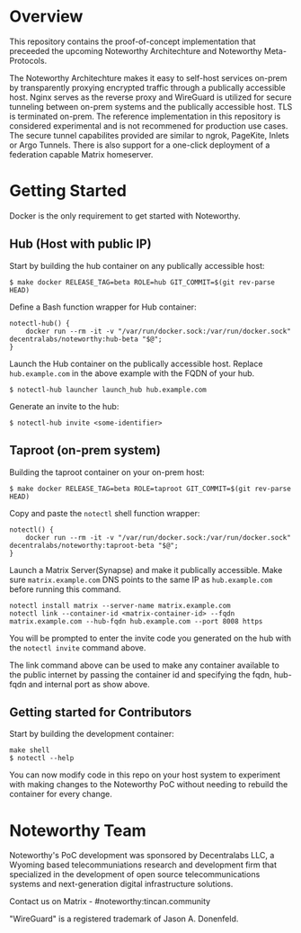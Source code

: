 # Overview
This repository contains the proof-of-concept implementation that preceeded the upcoming Noteworthy Architechture and Noteworthy Meta-Protocols.

The Noteworthy Architechture makes it easy to self-host services on-prem by transparently proxying encrypted traffic through a publically accessible host. Nginx serves as the reverse proxy and WireGuard is utilized for secure tunneling between on-prem systems and the publically accessible host. TLS is terminated on-prem. The reference implementation in this repository is considered experimental and is not recommened for production use cases. The secure tunnel capabilites provided are similar to ngrok, PageKite, Inlets or Argo Tunnels. There is also support for a one-click deployment of a federation capable Matrix homeserver. 

# Getting Started
Docker is the only requirement to get started with Noteworthy.

## Hub (Host with public IP)
Start by building the hub container on any publically accessible host:
```
$ make docker RELEASE_TAG=beta ROLE=hub GIT_COMMIT=$(git rev-parse HEAD)
```

Define a Bash function wrapper for Hub container:
```
notectl-hub() {
	docker run --rm -it -v "/var/run/docker.sock:/var/run/docker.sock" decentralabs/noteworthy:hub-beta "$@";
}
```
Launch the Hub container on the publically accessible host.
Replace `hub.example.com` in the above example with the FQDN of your hub.
```
$ notectl-hub launcher launch_hub hub.example.com
```

Generate an invite to the hub:
```
$ notectl-hub invite <some-identifier>
```

## Taproot (on-prem system)
Building the taproot container on your on-prem host:
```
$ make docker RELEASE_TAG=beta ROLE=taproot GIT_COMMIT=$(git rev-parse HEAD)
```
Copy and paste the `notectl` shell function wrapper:
```
notectl() {
	docker run --rm -it -v "/var/run/docker.sock:/var/run/docker.sock" decentralabs/noteworthy:taproot-beta "$@";
}
```

Launch a Matrix Server(Synapse) and make it publically accessible.
Make sure `matrix.example.com` DNS points to the same IP as `hub.example.com` before running this command.
```
notectl install matrix --server-name matrix.example.com
notectl link --container-id <matrix-container-id> --fqdn matrix.example.com --hub-fqdn hub.example.com --port 8008 https
```

You will be prompted to enter the invite code you generated on the hub with the `notectl invite` command above.

The link command above can be used to make any container available to the public internet by passing the container id and specifying the fqdn, hub-fqdn and internal port as show above.

## Getting started for Contributors
Start by building the development container:
```
make shell
$ notectl --help
```
You can now modify code in this repo on your host system to experiment with making changes to the Noteworthy PoC without needing to rebuild the container for every change.

# Noteworthy Team
Noteworthy's PoC development was sponsored by Decentralabs LLC, a Wyoming based telecommuniations research and development firm that specialized in the development of open source telecommunications systems and next-generation digital infrastructure solutions.

Contact us on Matrix - #noteworthy:tincan.community

"WireGuard" is a registered trademark of Jason A. Donenfeld.
